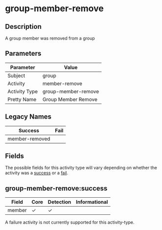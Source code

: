 group-member-remove
===================

Description
-----------
A group member was removed from a group

Parameters
----------
| Parameter     | Value               |
| ------------- | ------------------- |
| Subject       | group               |
| Activity      | member-remove       |
| Activity Type | group-member-remove |
| Pretty Name   | Group Member Remove |

Legacy Names
------------
| Success            | Fail |
| ------------------ | ---- |
| member-removed<br> |      |

Fields
------

The possible fields for this activity type will vary depending on whether the activity was a [success](#group-member-removesuccess) or a [fail](#group-member-removefail).


group-member-remove:success
---------------------------

| Field  | Core     | Detection | Informational |
| ------ | -------- | --------- | ------------- |
| member | &#10003; | &#10003;  |               |

A failure activity is not currently supported for this activity-type.